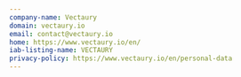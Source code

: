 ```yaml
---
company-name: Vectaury
domain: vectaury.io
email: contact@vectaury.io
home: https://www.vectaury.io/en/
iab-listing-name: VECTAURY
privacy-policy: https://www.vectaury.io/en/personal-data
---
```




